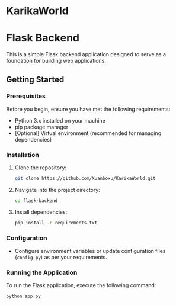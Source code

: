 # KarikaWorld

# Flask Backend

This is a simple Flask backend application designed to serve as a foundation for building web applications.

## Getting Started

### Prerequisites

Before you begin, ensure you have met the following requirements:

- Python 3.x installed on your machine
- pip package manager
- [Optional] Virtual environment (recommended for managing dependencies)

### Installation

1. Clone the repository:

    ```bash
    git clone https://github.com/Xuanboxu/KarikaWorld.git
    ```

2. Navigate into the project directory:

    ```bash
    cd flask-backend
    ```

3. Install dependencies:

    ```bash
    pip install -r requirements.txt
    ```

### Configuration

- Configure environment variables or update configuration files (`config.py`) as per your requirements.

### Running the Application

To run the Flask application, execute the following command:

```bash
python app.py
